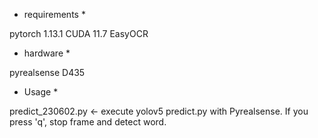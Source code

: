 * requirements *

pytorch 1.13.1
CUDA 11.7
EasyOCR

* hardware *

pyrealsense D435

* Usage *

predict_230602.py  <-  execute yolov5 predict.py with Pyrealsense. If you press 'q', stop frame and detect word.

